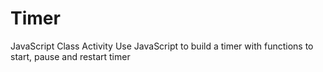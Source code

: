 # Timer
JavaScript Class Activity
Use JavaScript to build a timer with functions to start, pause and restart timer

